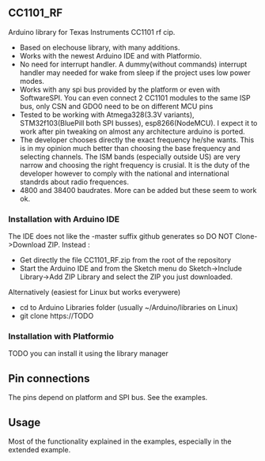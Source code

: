 ## CC1101_RF
Arduino library for Texas Instruments CC1101 rf cip.
* Based on elechouse library, with many additions.
* Works with the newest Arduino IDE and with Platformio.
* No need for interrupt handler. A dummy(without commands) interrupt handler may needed for wake from sleep if the project uses low power modes.
* Works with any spi bus provided by the platform or even with SoftwareSPI. You can even connect 2 CC1101 modules to the same ISP bus, only CSN and GDO0 need to be on different MCU pins
* Tested to be working with Atmega328(3.3V variants), STM32f103(BluePill both SPI busses), esp8266(NodeMCU). I expect it to work after pin tweaking on almost any architecture arduino is ported.
* The developer chooses directly the exact frequency he/she wants. This is in my opinion much better than choosing the base frequency and selecting channels. The ISM bands (especially outside US) are very narrow and choosing the right frequency is crusial. It is the duty of the developer however to comply with the national and international standrds about radio frequences.
* 4800 and 38400 baudrates. More can be added but these seem to work ok.

### Installation with Arduino IDE
The IDE does not like the -master suffix github generates so DO NOT Clone->Download ZIP. Instead :
* Get directly the file CC1101_RF.zip from the root of the repository
* Start the Arduino IDE and from the Sketch menu do Sketch->Include Library->Add ZIP Library and select the ZIP you just downloaded.

Alternatively (easiest for Linux but works everywere)
* cd to Arduino Libraries folder (usually ~/Arduino/libraries on Linux)
* git clone https://TODO

### Installation with Platformio
TODO you can install it using the library manager

## Pin connections
The pins depend on platform and SPI bus. See the examples.

## Usage
Most of the functionality explained in the examples, especially in the extended example. 


